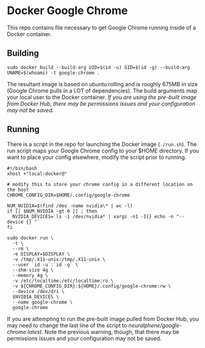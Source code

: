 # Docker Google Chrome

This repo contains file necessary to get Google Chrome running inside of a Docker container.

## Building

`sudo docker build --build-arg UID=$(id -u) GID=$(id -g) --build-arg UNAME=$(whoami) -t google-chrome .`

The resultant image is based on ubuntu:rolling and is roughly 675MB in size (Google Chrome pulls in a LOT of dependencies). The build arguments map your local user to the Docker container. *If you are using the pre-built image from Docker Hub, there may be permissions issues and your configuration may not be saved.*

## Running 

There is a script in the repo for launching the Docker image (`./run.sh`). The run script maps your Google Chrome config to your $HOME directory. If you want to place your config elsewhere, modify the script prior to running.

```
#!/bin/bash
xhost +"local:docker@"

# modify this to store your chrome config in a different location on the host
CHROME_CONFIG_DIR=$HOME/.config/google-chrome

NUM_NVIDIA=$(find /dev -name nvidia\* | wc -l)
if [[ $NUM_NVIDIA -gt 0 ]] ; then
  NVIDIA_DEVICES=`ls -1 /dev/nvidia* | xargs -n1 -I{} echo -n "--device {} "`
fi

sudo docker run \
  -t \
  --rm \
  -e DISPLAY=$DISPLAY \
  -v /tmp/.X11-unix:/tmp/.X11-unix \
  --user `id -u`:`id -g` \
  --shm-size 4g \
  --memory 4g \
  -v /etc/localtime:/etc/localtime:ro \
  -v ${CHROME_CONFIG_DIR}:${HOME}/.config/google-chrome:rw \
  --device /dev/dri \
  $NVIDIA_DEVICES \
  --name google-chrome \
  google-chrome
```

If you are attempting to run the pre-built image pulled from Docker Hub, you may need to change the last line of the script to _neuralphene/google-chrome:latest_. Note the previous warning, though, that there may be permissions issues and your configuration may not be saved.